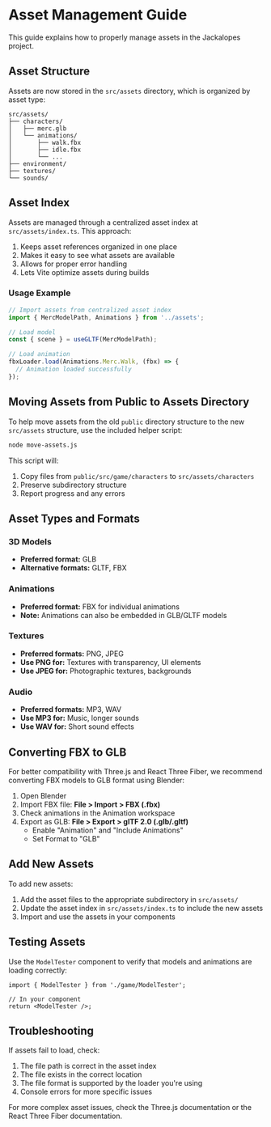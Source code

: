 # Asset Management Guide

This guide explains how to properly manage assets in the Jackalopes project.

## Asset Structure

Assets are now stored in the `src/assets` directory, which is organized by asset type:

```
src/assets/
├── characters/
│   ├── merc.glb
│   └── animations/
│       ├── walk.fbx
│       ├── idle.fbx
│       └── ...
├── environment/
├── textures/
└── sounds/
```

## Asset Index

Assets are managed through a centralized asset index at `src/assets/index.ts`. This approach:

1. Keeps asset references organized in one place
2. Makes it easy to see what assets are available
3. Allows for proper error handling
4. Lets Vite optimize assets during builds

### Usage Example

```typescript
// Import assets from centralized asset index
import { MercModelPath, Animations } from '../assets';

// Load model
const { scene } = useGLTF(MercModelPath);

// Load animation
fbxLoader.load(Animations.Merc.Walk, (fbx) => {
  // Animation loaded successfully
});
```

## Moving Assets from Public to Assets Directory

To help move assets from the old `public` directory structure to the new `src/assets` structure, use the included helper script:

```bash
node move-assets.js
```

This script will:
1. Copy files from `public/src/game/characters` to `src/assets/characters`
2. Preserve subdirectory structure
3. Report progress and any errors

## Asset Types and Formats

### 3D Models
- **Preferred format:** GLB
- **Alternative formats:** GLTF, FBX

### Animations
- **Preferred format:** FBX for individual animations
- **Note:** Animations can also be embedded in GLB/GLTF models

### Textures
- **Preferred formats:** PNG, JPEG
- **Use PNG for:** Textures with transparency, UI elements
- **Use JPEG for:** Photographic textures, backgrounds

### Audio
- **Preferred formats:** MP3, WAV
- **Use MP3 for:** Music, longer sounds
- **Use WAV for:** Short sound effects

## Converting FBX to GLB

For better compatibility with Three.js and React Three Fiber, we recommend converting FBX models to GLB format using Blender:

1. Open Blender
2. Import FBX file: **File > Import > FBX (.fbx)**
3. Check animations in the Animation workspace
4. Export as GLB: **File > Export > glTF 2.0 (.glb/.gltf)**
   - Enable "Animation" and "Include Animations"
   - Set Format to "GLB"

## Add New Assets

To add new assets:

1. Add the asset files to the appropriate subdirectory in `src/assets/`
2. Update the asset index in `src/assets/index.ts` to include the new assets
3. Import and use the assets in your components

## Testing Assets

Use the `ModelTester` component to verify that models and animations are loading correctly:

```tsx
import { ModelTester } from './game/ModelTester';

// In your component
return <ModelTester />;
```

## Troubleshooting

If assets fail to load, check:

1. The file path is correct in the asset index
2. The file exists in the correct location
3. The file format is supported by the loader you're using
4. Console errors for more specific issues

For more complex asset issues, check the Three.js documentation or the React Three Fiber documentation. 